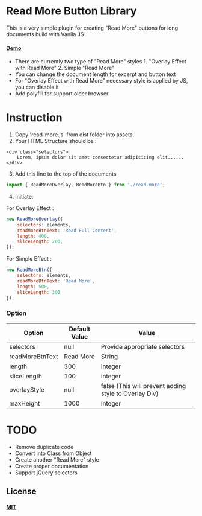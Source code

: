# Read More Button Library

This is a very simple plugin for creating "Read More" buttons for long documents build with Vanila JS 

#### [Demo](https://mbmohib.github.io/read-more-button-plugin/)

  - There are currently two type of "Read More" styles 1. "Overlay Effect with Read More" 2. Simple "Read More"
  - You can change the document length for excerpt and button text
  - For "Overlay Effect with Read More" necessary style is applied by JS, you can disable it
  - Add polyfill for support older browser
  

# Instruction
    
1. Copy 'read-more.js' from dist folder into assets.
2. Your HTML Structure should be : 

```
<div class="selectors">
    Lorem, ipsum dolor sit amet consectetur adipisicing elit......
</div>
```

3. Add this line to the top of the documents

    
```javascript
import { ReadMoreOverlay, ReadMoreBtn } from './read-more';
```
4. Initiate: 

For Overlay Effect : 
```javascript
new ReadMoreOverlay({
    selectors: elements,
    readMoreBtnText: 'Read Full Content',
    length: 400,
    sliceLength: 200,
});
```  

For Simple Effect : 
```javascript
new ReadMoreBtn({
    selectors: elements,
    readMoreBtnText: 'Read More',
    length: 500,
    sliceLength: 300
});
```  


### Option

| Option | Default Value | Value |
| ------ | ------ | ------ |
| selectors | null | Provide appropriate selectors |
| readMoreBtnText | Read More | String
| length | 300 | integer
| sliceLength | 100 | integer
| overlayStyle | null | false (This will prevent adding style to Overlay Div)
| maxHeight | 1000 | integer


# TODO

  - Remove duplicate code
  - Convert into Class from Object
  - Create another "Read More" style
  - Create proper documentation
  - Support jQuery selectors


## License

#### [MIT](./LICENSE)
